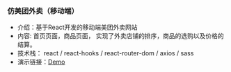 ### 仿美团外卖（移动端）
* 介绍：基于React开发的移动端美团外卖网站
* 内容:  首页页面，商品页面， 实现了外卖店铺的排序，商品的选购以及价格的结算。
* 技术栈： react / react-hooks / react-router-dom / axios / sass 
* 演示链接：[Demo](https://maxw2.github.io/waimai-react/)
